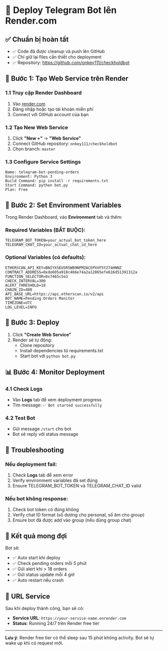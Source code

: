 # 🚀 Deploy Telegram Bot lên Render.com

## ✅ Chuẩn bị hoàn tất
- ✅ Code đã được cleanup và push lên GitHub
- ✅ Chỉ giữ lại files cần thiết cho deployment
- ✅ Repository: https://github.com/onkey111/checkholdbot

## 🔧 Bước 1: Tạo Web Service trên Render

### 1.1 Truy cập Render Dashboard
1. Vào [render.com](https://render.com)
2. Đăng nhập hoặc tạo tài khoản miễn phí
3. Connect với GitHub account của bạn

### 1.2 Tạo New Web Service
1. Click **"New +"** → **"Web Service"**
2. Connect GitHub repository: `onkey111/checkholdbot`
3. Chọn branch: `master`

### 1.3 Configure Service Settings
```
Name: telegram-bot-pending-orders
Environment: Python 3
Build Command: pip install -r requirements.txt
Start Command: python bot.py
Plan: Free
```

## 🔑 Bước 2: Set Environment Variables

Trong Render Dashboard, vào **Environment** tab và thêm:

### Required Variables (BẮT BUỘC):
```
TELEGRAM_BOT_TOKEN=your_actual_bot_token_here
TELEGRAM_CHAT_ID=your_actual_chat_id_here
```

### Optional Variables (có defaults):
```
ETHERSCAN_API_KEY=BNIYXSEUSR5WB9NPMZACEPXVF5YZ74HNNZ
CONTRACT_ADDRESS=0xde605a918c466e74a2a12865efe616d51391312a
FUNCTION_SELECTOR=0x7465c5e3
CHECK_INTERVAL=300
ALERT_THRESHOLD=18
CHAIN_ID=480
API_BASE_URL=https://api.etherscan.io/v2/api
BOT_NAME=Pending Orders Monitor
TIMEZONE=UTC
LOG_LEVEL=INFO
```

## 🚀 Bước 3: Deploy

1. Click **"Create Web Service"**
2. Render sẽ tự động:
   - Clone repository
   - Install dependencies từ requirements.txt
   - Start bot với `python bot.py`

## 📊 Bước 4: Monitor Deployment

### 4.1 Check Logs
- Vào **Logs** tab để xem deployment progress
- Tìm message: `✅ Bot started successfully`

### 4.2 Test Bot
- Gửi message `/start` cho bot
- Bot sẽ reply với status message

## 🔧 Troubleshooting

### Nếu deployment fail:
1. Check **Logs** tab để xem error
2. Verify environment variables đã set đúng
3. Ensure TELEGRAM_BOT_TOKEN và TELEGRAM_CHAT_ID valid

### Nếu bot không response:
1. Check bot token có đúng không
2. Verify chat ID format (số dương cho personal, số âm cho group)
3. Ensure bot đã được add vào group (nếu dùng group chat)

## 🎯 Kết quả mong đợi

Bot sẽ:
- ✅ Auto start khi deploy
- ✅ Check pending orders mỗi 5 phút
- ✅ Gửi alert khi > 18 orders
- ✅ Gửi status update mỗi 4 giờ
- ✅ Auto restart nếu crash

## 📱 URL Service

Sau khi deploy thành công, bạn sẽ có:
- **Service URL**: `https://your-service-name.onrender.com`
- **Status**: Running 24/7 trên Render free tier

---

**Lưu ý**: Render free tier có thể sleep sau 15 phút không activity. Bot sẽ tự wake up khi có request mới.
